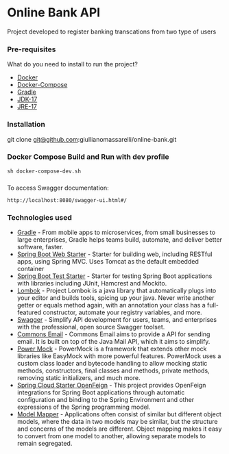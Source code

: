 # Online Bank API
Project developed to register banking transcations from two type of users

### Pre-requisites
What do you need to install to run the project?
* [Docker](https://www.docker.com/)
* [Docker-Compose](https://docs.docker.com/compose/)
* [Gradle](https://gradle.org/)
* [JDK-17](https://www.oracle.com/java/technologies/javase/jdk17-archive-downloads.html)
* [JRE-17](https://www.oracle.com/java/technologies/javase/jdk17-archive-downloads.html)

### Installation
git clone git@github.com:giullianomassarelli/online-bank.git

### Docker Compose Build and Run with dev profile
```
sh docker-compose-dev.sh
```
### 
To access Swagger documentation:
```
http://localhost:8080/swagger-ui.html#/
```
### Technologies used

* [Gradle](https://gradle.org/) - From mobile apps to microservices, from small businesses to large enterprises, Gradle helps teams build, automate, and deliver better software, faster.
* [Spring Boot Web Starter](https://mvnrepository.com/artifact/org.springframework.boot/spring-boot-starter-web) - Starter for building web, including RESTful apps, using Spring MVC. Uses Tomcat as the default embedded container
* [Spring Boot Test Starter](https://mvnrepository.com/artifact/org.springframework.boot/spring-boot-starter-test) - Starter for testing Spring Boot applications with libraries including JUnit, Hamcrest and Mockito.
* [Lombok](https://projectlombok.org/) - Project Lombok is a java library that automatically plugs into your editor and builds tools, spicing up your java. Never write another getter or equals method again, with an annotation your class has a full-featured constructor, automate your registry variables, and more.
* [Swagger](https://swagger.io/) - Simplify API development for users, teams, and enterprises with the professional, open source Swagger toolset.
* [Commons Email](https://commons.apache.org) - Commons Email aims to provide a API for sending email. It is built on top of the Java Mail API, which it aims to simplify.
* [Power Mock](https://powermock.github.io/) - PowerMock is a framework that extends other mock libraries like EasyMock with more powerful features. PowerMock uses a custom class loader and bytecode handling to allow mocking static methods, constructors, final classes and methods, private methods, removing static initializers, and much more.
* [Spring Cloud Starter OpenFeign](https://cloud.spring.io/spring-cloud-openfeign/reference/html/) - This project provides OpenFeign integrations for Spring Boot applications through automatic configuration and binding to the Spring Environment and other expressions of the Spring programming model.
* [Model Mapper](http://modelmapper.org/) - Applications often consist of similar but different object models, where the data in two models may be similar, but the structure and concerns of the models are different. Object mapping makes it easy to convert from one model to another, allowing separate models to remain segregated.